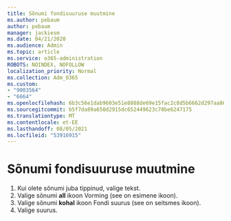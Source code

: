 ```yaml
---
title: Sõnumi fondisuuruse muutmine
ms.author: pebaum
author: pebaum
manager: jackiesm
ms.date: 04/21/2020
ms.audience: Admin
ms.topic: article
ms.service: o365-administration
ROBOTS: NOINDEX, NOFOLLOW
localization_priority: Normal
ms.collection: Adm_O365
ms.custom:
- "9003564"
- "6664"
ms.openlocfilehash: 6b3c56e1dab9603e51e8888de69e15fac2c8d5b6662d297aa86eb714978c05e7
ms.sourcegitcommit: b5f7da89a650d2915dc652449623c78be6247175
ms.translationtype: MT
ms.contentlocale: et-EE
ms.lasthandoff: 08/05/2021
ms.locfileid: "53916915"
---
```

# <a name="change-the-font-size-in-a-message"></a>Sõnumi fondisuuruse muutmine

1. Kui olete sõnumi juba tippinud, valige tekst.
2. Valige sõnumi  **all** ikoon Vorming (see on esimene ikoon).
3. Valige sõnumi  **kohal**  ikoon Fondi suurus (see on seitsmes ikoon).
4. Valige suurus.
